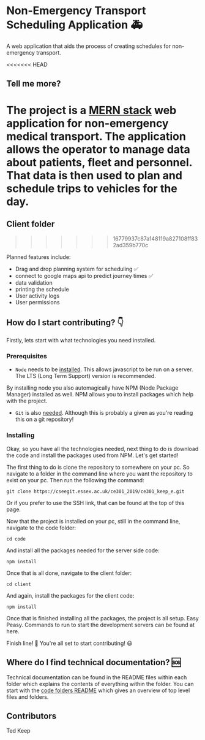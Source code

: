 # Non-Emergency Transport Scheduling Application :ambulance:

A web application that aids the process of creating schedules for non-emergency transport.

<<<<<<< HEAD
## Tell me more?

The project is a [MERN stack](https://blog.hyperiondev.com/index.php/2018/09/10/everything-need-know-mern-stack/) web application for non-emergency medical transport. The application allows the operator to manage data about patients, fleet and personnel. That data is then used to plan and schedule trips to vehicles for the day. 
=======
## Client folder
>>>>>>> 16779937c87a148119a827108ff832ad359b770c

Planned features include:
- Drag and drop planning system for scheduling :white_check_mark:
- connect to google maps api to predict journey times :white_check_mark:
- data validation
- printing the schedule 
- User activity logs
- User permissions

## How do I start contributing? :point_down:

Firstly, lets start with what technologies you need installed.

### Prerequisites

- `Node` needs to be [installed](https://nodejs.org/en/). This allows javascript to be run on a server. The LTS (Long Term Support) version is recommended.

By installing node you also automagically have NPM (Node Package Manager) installed as well. NPM allows you to install packages which help with the project.

- `Git` is also [needed](https://git-scm.com/). Although this is probably a given as you're reading this on a git repository! 

### Installing

Okay, so you have all the technologies needed, next thing to do is download the code and install the packages used from NPM. Let's get started!

The first thing to do is clone the repository to somewhere on your pc. So navigate to a folder in the command line where you want the repository to exist on your pc. Then run the following the command: 

```
git clone https://cseegit.essex.ac.uk/ce301_2019/ce301_keep_e.git
``` 

Or if you prefer to use the SSH link, that can be found at the top of this page.

Now that the project is installed on your pc, still in the command line, navigate to the code folder: 

```
cd code
``` 

And install all the packages needed for the server side code: 

```
npm install
```

Once that is all done, navigate to the client folder: 

```
cd client
``` 

And again, install the packages for the client code: 

```
npm install
```

Once that is finished installing all the packages, the project is all setup. Easy Peasy. Commands to run to start the development servers can be found at here.

Finish line! :checkered_flag: You're all set to start contributing! :smiley:

## Where do I find technical documentation? :sos:

Technical documentation can be found in the README files within each folder which explains the contents of everything within the folder. You can start with the [code folders README](./Code) which gives an overview of top level files and folders.

## Contributors

Ted Keep
